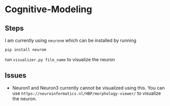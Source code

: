 # Cognitive-Modeling

## Steps 

I am currently using `neuronm` which can be installed by running 
```bash
pip install neurom
```

run `visualizer.py file_name` to visualize the neuron 

## Issues

- Neuron1 and Neuron3 currently cannot be visualized using this.
You can use `https://neuroinformatics.nl/HBP/morphology-viewer/` to visualize the neuron. 



